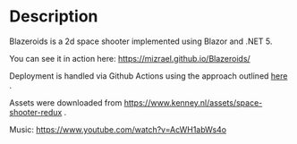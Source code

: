 # Description
Blazeroids is a 2d space shooter implemented using Blazor and .NET 5.

You can see it in action here: https://mizrael.github.io/Blazeroids/

Deployment is handled via Github Actions using the approach outlined [here](https://www.davideguida.com/how-to-deploy-blazor-webassembly-on-github-pages-using-github-actions/) . 

Assets were downloaded from https://www.kenney.nl/assets/space-shooter-redux .

Music: https://www.youtube.com/watch?v=AcWH1abWs4o